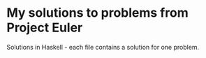 My solutions to problems from Project Euler
=============

Solutions in Haskell - each file contains a solution for one problem.